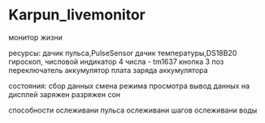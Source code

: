 # Karpun_livemonitor
монитор жизни

ресурсы:
дачик пульса,PulseSensor
дачик температуры,DS18B20 
гироскоп,
числовой индикатор 4 числа  - tm1637
кнопка
3 поз переключатель
аккумулятор
плата заряда аккумулятора

состояния:
сбор данных
смена режима просмотра 
вывод данных на дисплей
заряжен
разряжен
сон

способности
ослеживани пульса
ослеживани шагов
ослеживани воды

